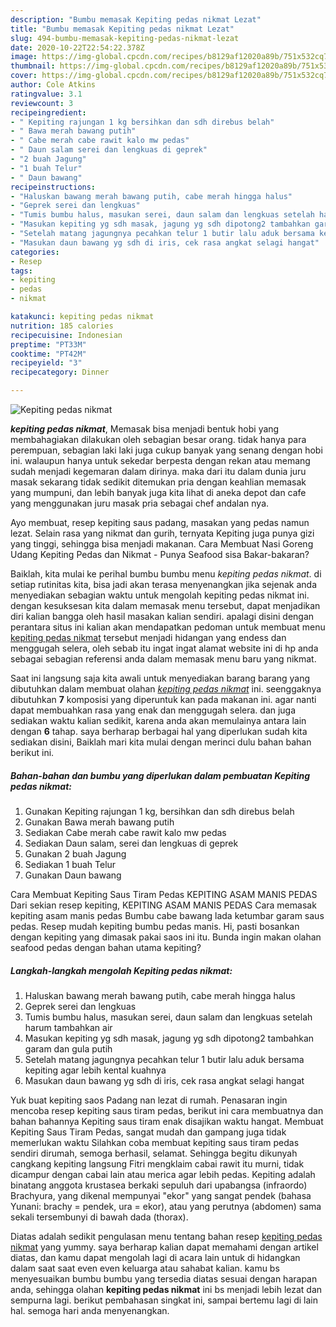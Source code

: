 ```yaml
---
description: "Bumbu memasak Kepiting pedas nikmat Lezat"
title: "Bumbu memasak Kepiting pedas nikmat Lezat"
slug: 494-bumbu-memasak-kepiting-pedas-nikmat-lezat
date: 2020-10-22T22:54:22.378Z
image: https://img-global.cpcdn.com/recipes/b8129af12020a89b/751x532cq70/kepiting-pedas-nikmat-foto-resep-utama.jpg
thumbnail: https://img-global.cpcdn.com/recipes/b8129af12020a89b/751x532cq70/kepiting-pedas-nikmat-foto-resep-utama.jpg
cover: https://img-global.cpcdn.com/recipes/b8129af12020a89b/751x532cq70/kepiting-pedas-nikmat-foto-resep-utama.jpg
author: Cole Atkins
ratingvalue: 3.1
reviewcount: 3
recipeingredient:
- " Kepiting rajungan 1 kg bersihkan dan sdh direbus belah"
- " Bawa merah bawang putih"
- " Cabe merah cabe rawit kalo mw pedas"
- " Daun salam serei dan lengkuas di geprek"
- "2 buah Jagung"
- "1 buah Telur"
- " Daun bawang"
recipeinstructions:
- "Haluskan bawang merah bawang putih, cabe merah hingga halus"
- "Geprek serei dan lengkuas"
- "Tumis bumbu halus, masukan serei, daun salam dan lengkuas setelah harum tambahkan air"
- "Masukan kepiting yg sdh masak, jagung yg sdh dipotong2 tambahkan garam dan gula putih"
- "Setelah matang jagungnya pecahkan telur 1 butir lalu aduk bersama kepiting agar lebih kental kuahnya"
- "Masukan daun bawang yg sdh di iris, cek rasa angkat selagi hangat"
categories:
- Resep
tags:
- kepiting
- pedas
- nikmat

katakunci: kepiting pedas nikmat 
nutrition: 185 calories
recipecuisine: Indonesian
preptime: "PT33M"
cooktime: "PT42M"
recipeyield: "3"
recipecategory: Dinner

---
```



![Kepiting pedas nikmat](https://img-global.cpcdn.com/recipes/b8129af12020a89b/751x532cq70/kepiting-pedas-nikmat-foto-resep-utama.jpg)

<b><i>kepiting pedas nikmat</i></b>, Memasak bisa menjadi bentuk hobi yang membahagiakan dilakukan oleh sebagian besar orang. tidak hanya para perempuan, sebagian laki laki juga cukup banyak yang senang dengan hobi ini. walaupun hanya untuk sekedar berpesta dengan rekan atau memang sudah menjadi kegemaran dalam dirinya. maka dari itu dalam dunia juru masak sekarang tidak sedikit ditemukan pria dengan keahlian memasak yang mumpuni, dan lebih banyak juga kita lihat di aneka depot dan cafe yang menggunakan juru masak pria sebagai chef andalan nya.

Ayo membuat, resep kepiting saus padang, masakan yang pedas namun lezat. Selain rasa yang nikmat dan gurih, ternyata Kepiting juga punya gizi yang tinggi, sehingga bisa menjadi makanan. Cara Membuat Nasi Goreng Udang Kepiting Pedas dan Nikmat - Punya Seafood sisa Bakar-bakaran?

Baiklah, kita mulai ke perihal bumbu bumbu menu <i>kepiting pedas nikmat</i>. di setiap rutinitas kita, bisa jadi akan terasa menyenangkan jika sejenak anda menyediakan sebagian waktu untuk mengolah kepiting pedas nikmat ini. dengan kesuksesan kita dalam memasak menu tersebut, dapat menjadikan diri kalian bangga oleh hasil masakan kalian sendiri. apalagi disini dengan perantara situs ini kalian akan mendapatkan pedoman untuk membuat menu <u>kepiting pedas nikmat</u> tersebut menjadi hidangan yang endess dan menggugah selera, oleh sebab itu ingat ingat alamat website ini di hp anda sebagai sebagian referensi anda dalam memasak menu baru yang nikmat.


Saat ini langsung saja kita awali untuk menyediakan barang barang yang dibutuhkan dalam membuat olahan <u><i>kepiting pedas nikmat</i></u> ini. seenggaknya dibutuhkan <b>7</b> komposisi yang diperuntuk kan pada makanan ini. agar nanti dapat membuahkan rasa yang enak dan menggugah selera. dan juga sediakan waktu kalian sedikit, karena anda akan memulainya antara lain dengan <b>6</b> tahap. saya berharap berbagai hal yang diperlukan sudah kita sediakan disini, Baiklah mari kita mulai dengan merinci dulu bahan bahan berikut ini.

<!--inarticleads1-->

##### Bahan-bahan dan bumbu yang diperlukan dalam pembuatan Kepiting pedas nikmat:

1. Gunakan  Kepiting rajungan 1 kg, bersihkan dan sdh direbus belah
1. Gunakan  Bawa merah bawang putih
1. Sediakan  Cabe merah cabe rawit kalo mw pedas
1. Sediakan  Daun salam, serei dan lengkuas di geprek
1. Gunakan 2 buah Jagung
1. Sediakan 1 buah Telur
1. Gunakan  Daun bawang


Cara Membuat Kepiting Saus Tiram Pedas  KEPITING ASAM MANIS PEDAS Dari sekian resep kepiting, KEPITING ASAM MANIS PEDAS Cara memasak kepiting asam manis pedas Bumbu cabe bawang lada ketumbar garam saus pedas. Resep mudah kepiting bumbu pedas manis. Hi, pasti bosankan dengan kepiting yang dimasak pakai saos ini itu. Bunda ingin makan olahan seafood pedas dengan bahan utama kepiting? 

<!--inarticleads2-->

##### Langkah-langkah mengolah Kepiting pedas nikmat:

1. Haluskan bawang merah bawang putih, cabe merah hingga halus
1. Geprek serei dan lengkuas
1. Tumis bumbu halus, masukan serei, daun salam dan lengkuas setelah harum tambahkan air
1. Masukan kepiting yg sdh masak, jagung yg sdh dipotong2 tambahkan garam dan gula putih
1. Setelah matang jagungnya pecahkan telur 1 butir lalu aduk bersama kepiting agar lebih kental kuahnya
1. Masukan daun bawang yg sdh di iris, cek rasa angkat selagi hangat


Yuk buat kepiting saos Padang nan lezat di rumah. Penasaran ingin mencoba resep kepiting saus tiram pedas, berikut ini cara membuatnya dan bahan bahannya Kepiting saus tiram enak disajikan waktu hangat. Membuat Kepiting Saus Tiram Pedas, sangat mudah dan gampang juga tidak memerlukan waktu Silahkan coba membuat kepiting saus tiram pedas sendiri dirumah, semoga berhasil, selamat. Sehingga begitu dikunyah cangkang kepiting langsung Fitri mengklaim cabai rawit itu murni, tidak dicampur dengan cabai lain atau merica agar lebih pedas. Kepiting adalah binatang anggota krustasea berkaki sepuluh dari upabangsa (infraordo) Brachyura, yang dikenal mempunyai &#34;ekor&#34; yang sangat pendek (bahasa Yunani: brachy = pendek, ura = ekor), atau yang perutnya (abdomen) sama sekali tersembunyi di bawah dada (thorax). 

Diatas adalah sedikit pengulasan menu tentang bahan resep <u>kepiting pedas nikmat</u> yang yummy. saya berharap kalian dapat memahami dengan artikel diatas, dan kamu dapat mengolah lagi di acara lain untuk di hidangkan dalam saat saat even even keluarga atau sahabat kalian. kamu bs menyesuaikan bumbu bumbu yang tersedia diatas sesuai dengan harapan anda, sehingga olahan <b>kepiting pedas nikmat</b> ini bs menjadi lebih lezat dan sempurna lagi. berikut pembahasan singkat ini, sampai bertemu lagi di lain hal. semoga hari anda menyenangkan.
